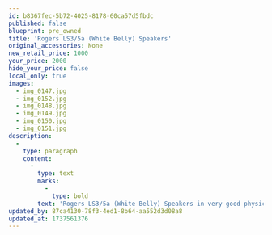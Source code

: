 ```yaml
---
id: b8367fec-5b72-4025-8178-60ca57d5fbdc
published: false
blueprint: pre_owned
title: 'Rogers LS3/5a (White Belly) Speakers'
original_accessories: None
new_retail_price: 1000
your_price: 2000
hide_your_price: false
local_only: true
images:
  - img_0147.jpg
  - img_0152.jpg
  - img_0148.jpg
  - img_0149.jpg
  - img_0150.jpg
  - img_0151.jpg
description:
  -
    type: paragraph
    content:
      -
        type: text
        marks:
          -
            type: bold
        text: 'Rogers LS3/5a (White Belly) Speakers in very good physical and functional condition. Rare and highly coveted model that has one of the best midrange reproduction of any speaker ever built. '
updated_by: 87ca4130-78f3-4ed1-8b64-aa552d3d08a8
updated_at: 1737561376
---
```

